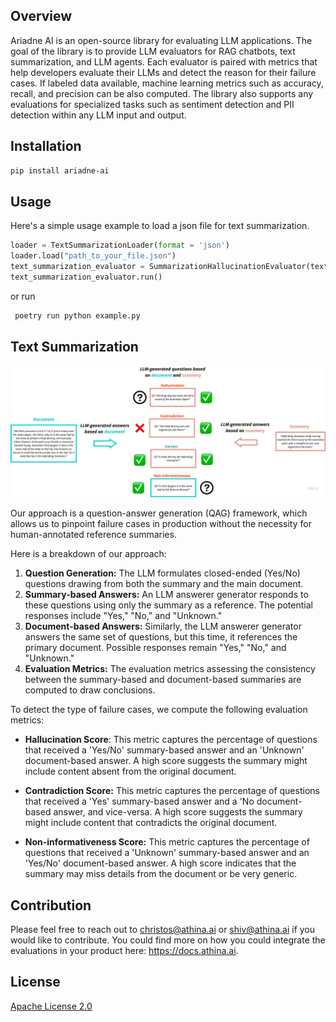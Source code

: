 ## Overview
Ariadne AI is an open-source library for evaluating LLM applications. The goal of the library is to provide LLM evaluators for RAG chatbots, text summarization, and LLM agents. Each evaluator is paired with metrics that help developers evaluate their LLMs and detect the reason for their failure cases. If labeled data available, machine learning metrics such as accuracy, recall, and precision can be also computed. The library also supports any evaluations for specialized tasks such as sentiment detection and PII detection within any LLM input and output. 


## Installation

```bash
pip install ariadne-ai
```

## Usage
Here's a simple usage example to load a json file for text summarization.
```python
loader = TextSummarizationLoader(format = 'json')
loader.load("path_to_your_file.json")
text_summarization_evaluator = SummarizationHallucinationEvaluator(text_summarization_loader)
text_summarization_evaluator.run()
```
or run

```python
 poetry run python example.py
```


## Text Summarization

![Text Summarization QAG Approach](docs/QAG_approach.png)

Our approach is a question-answer generation (QAG) framework, which allows us to pinpoint failure cases in production without the necessity for human-annotated reference summaries. 

Here is a breakdown of our approach:

1. **Question Generation:** The LLM formulates closed-ended (Yes/No) questions drawing from both the summary and the main document.
2. **Summary-based Answers:** An LLM answerer generator responds to these questions using only the summary as a reference. The potential responses include "Yes," "No," and "Unknown."
3. **Document-based Answers:** Similarly, the LLM answerer generator answers the same set of questions, but this time, it references the primary document. Possible responses remain "Yes," "No," and "Unknown."
4. **Evaluation Metrics:** The evaluation metrics assessing the consistency between the summary-based and document-based summaries are computed to draw conclusions.

To detect the type of failure cases, we compute the following evaluation metrics:

*  **Hallucination Score**: This metric captures the percentage of questions that received a 'Yes/No' summary-based answer and an 'Unknown' document-based answer. A high score suggests the summary might include content absent from the original document.

*  **Contradiction Score:**  This metric captures the percentage of questions that received  a 'Yes' summary-based answer and a 'No document-based answer, and vice-versa. A high score suggests the summary might include content that contradicts  the original document.

*  **Non-informativeness Score:**  This metric captures the percentage of questions that received a 'Unknown' summary-based answer and an 'Yes/No' document-based answer. A high score indicates that the summary may miss details from the  document or be very generic.

## Contribution 

Please feel free to reach out to christos@athina.ai or shiv@athina.ai if you would like to contribute. You could find more on how you could integrate the evaluations in your product here: https://docs.athina.ai.


## License

[Apache License 2.0](LICENSE)
